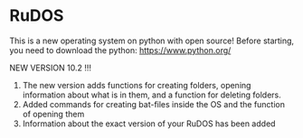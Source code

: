 # RuDOS
This is a new operating system on python with open source!
Before starting, you need to download the python:
https://www.python.org/


NEW VERSION 10.2 !!!
1. The new version adds functions for creating folders, opening information about what is in them, and a function for deleting folders.
2. Added commands for creating bat-files inside the OS and the function of opening them
3. Information about the exact version of your RuDOS has been added
